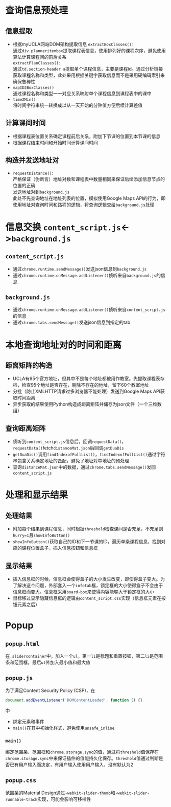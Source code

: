 # 查询信息预处理
## 信息提取
* 根据myUCLA网站DOM架构提取信息
`extractBoxClasses()`:  
通过`div.planneritembox`提取课程表信息，使用排列好的课程次序，避免使用算法计算课程间的前后关系  
`extractPlanClasses()`:  
通过`td.section-header a`提取单个课程信息，主要是课程id。通过分析链接获取课程名称和类型，此处采用根据关键字获取信息而不是采用硬编码索引来确保鲁棒性
* `mapID2BoxClasses()`  
通过课程名称和类型一一对应关系映射单个课程信息到课程表中的课中
* `time2Min()`  
将时间字符串统一转换成以从一天开始的分钟值方便后续计算差值  
## 计算课间时间
* 根据课程表位置关系确定课程前后关系，附加下节课的位置到本节课的信息  
* 根据课程结束时间和开始时间计算课间时间
## 构造并发送地址对  
* `requestDistance()`:  
严格保证（伪断言）地址对数和课程表中数量相同来保证后续添加信息节点的位置的正确  
发送地址对到`background.js`  
此处不先查询地址在地址列表的位置，模拟使用Google Maps API的行为，即使用地址对查询时间和路程的逻辑，将查询逻辑交给`background.js`处理  

# 信息交换 `content_script.js`<->`background.js`
## `content_script.js`
* 通过`chrome.runtime.sendMessage()`发送json信息到`background.js`  
* 通过`chrome.runtime.onMessage.addListener()`侦听来自`background.js`的信息  
## `background.js`  
* 通过`chrome.runtime.onMessage.addListener()`侦听来自`content_script.js`的信息  
* 通过`chrome.tabs.sendMessage()`发送json信息到指定的tab  

# 本地查询地址对的时间和距离  
## 距离矩阵的构造  
* UCLA有95个官方地址，但其中不是每个地址都被用作教室。先提取课程表存档，检查95个地址是否存在，剔除不存在的地址，留下60个教室地址  
* 分批（防止XMLHTTP请求过多浏览器不能处理）发送到Google Maps API获取时间距离  
* 异步获取的结果使用Python构造成距离矩阵并储存为json文件（一个三维数组）  
## 查询距离矩阵  
* 侦听到`content_script.js`信息后，回调`requestData()`，`requestData()`fetch`distanceMat.json`后回调`getDuaDis`
* `getDuaDis()`调用`findIndexofFullList()`，`findIndexofFullList()`通过字符串包含关系确定地址的匹配，避免了地址对中地址的预处理
* 查询`distanceMat.json`中的数据，通过`chrome.tabs.sendMessage()`发回`content_script.js`  

# 处理和显示结果  
## 处理结果  
* 附加每个结果到课程信息，同时根据`threshold`检查课间是否充足，不充足则`hurry=1`且`showInfoButton()`
* `showInfoButton()`获取自己的ID和下一节课的ID，遍历单条课程信息，找到对应的课程位置盒子，插入信息按钮和信息框  
## 显示结果  
* 插入信息框的时候，信息框会使得盒子的大小发生改变，即使得盒子变大。为了解决这个问题，外部套入一个`infotab`框，锁定框的大小使得盒子不会由于信息框而变大。信息框采用`board-box`来使得内容能够大于锁定框的大小
* 鼠标移过显示隐藏信息框的逻辑由`content_script.css`实现（信息框元素在按钮元素之后）

# Popup  
## `popup.html`  
在`.slidercontainer`中，加入一个`ul`，第一`li`是标题和重置按钮，第二`li`是范围条和范围框，最后`ul`外加入最小值和最大值
## `popup.js`  
为了满足Content Security Policy (CSP)，在
```javascript
document.addEventListener('DOMContentLoaded', function () {}
```
中
* 绑定元素和事件
* `main()`在其中初始化样式，避免使用`unsafe_inline`
### `main()`  
绑定范围条、范围框和`chrome.storage.sync`的值，通过将`threshold`值保存在`chrome.storage.sync`中来保证插件的值能持久化保存。`threshold`值通过判断是否已有用户输入而决定，有用户输入使用用户输入，没有默认为2
## `popup.css`  
范围条的Material Design通过`-webkit-slider-thumb`和`-webkit-slider-runnable-track`实现，可能会影响可移植性
